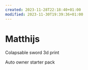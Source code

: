 ```yaml
---
created: 2023-11-28T22:18:40+01:00
modified: 2023-11-30T19:39:36+01:00
---
```


# Matthijs

Colapsable sword 3d print

Auto owner starter pack
